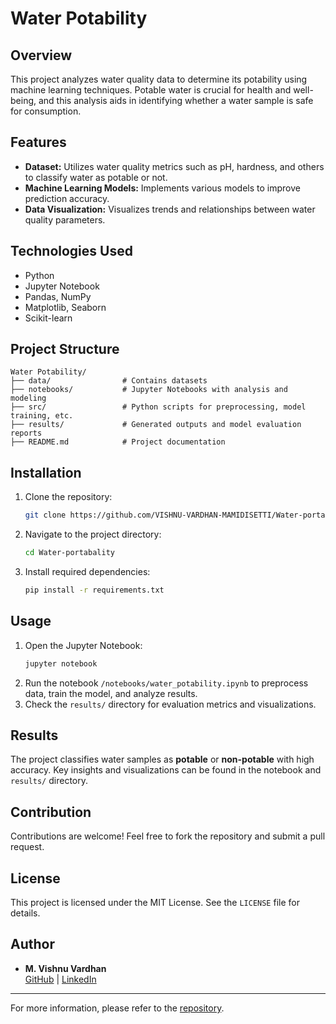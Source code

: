 # Water Potability

## Overview
This project analyzes water quality data to determine its potability using machine learning techniques. Potable water is crucial for health and well-being, and this analysis aids in identifying whether a water sample is safe for consumption.

## Features
- **Dataset:** Utilizes water quality metrics such as pH, hardness, and others to classify water as potable or not.
- **Machine Learning Models:** Implements various models to improve prediction accuracy.
- **Data Visualization:** Visualizes trends and relationships between water quality parameters.

## Technologies Used
- Python
- Jupyter Notebook
- Pandas, NumPy
- Matplotlib, Seaborn
- Scikit-learn

## Project Structure
```
Water Potability/
├── data/                # Contains datasets
├── notebooks/           # Jupyter Notebooks with analysis and modeling
├── src/                 # Python scripts for preprocessing, model training, etc.
├── results/             # Generated outputs and model evaluation reports
├── README.md            # Project documentation
```

## Installation
1. Clone the repository:
   ```bash
   git clone https://github.com/VISHNU-VARDHAN-MAMIDISETTI/Water-portabality.git
   ```
2. Navigate to the project directory:
   ```bash
   cd Water-portabality
   ```
3. Install required dependencies:
   ```bash
   pip install -r requirements.txt
   ```

## Usage
1. Open the Jupyter Notebook:
   ```bash
   jupyter notebook
   ```
2. Run the notebook `/notebooks/water_potability.ipynb` to preprocess data, train the model, and analyze results.
3. Check the `results/` directory for evaluation metrics and visualizations.

## Results
The project classifies water samples as **potable** or **non-potable** with high accuracy. Key insights and visualizations can be found in the notebook and `results/` directory.

## Contribution
Contributions are welcome! Feel free to fork the repository and submit a pull request.

## License
This project is licensed under the MIT License. See the `LICENSE` file for details.

## Author
- **M. Vishnu Vardhan**  
  [GitHub](https://github.com/VISHNU-VARDHAN-MAMIDISETTI1) | [LinkedIn](https://www.linkedin.com/in/vishnu-vardhan-mamidisetti-078a2a304/)

---

For more information, please refer to the [repository](https://github.com/VISHNU-VARDHAN-MAMIDISETTI1/Water-portabality).

